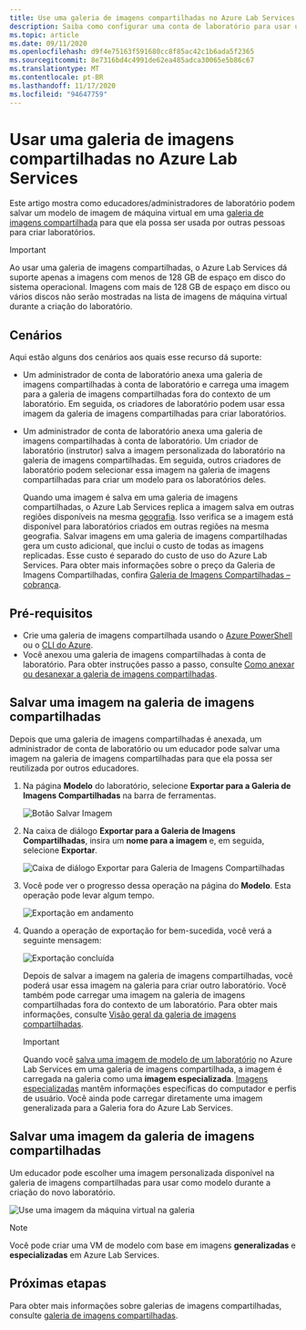 ```yaml
---
title: Use uma galeria de imagens compartilhadas no Azure Lab Services | Microsoft Docs
description: Saiba como configurar uma conta de laboratório para usar uma galeria de imagens compartilhadas para que um usuário possa compartilhar uma imagem com outra e outro usuário possa usar a imagem para criar uma VM modelo no laboratório.
ms.topic: article
ms.date: 09/11/2020
ms.openlocfilehash: d9f4e75163f591680cc8f85ac42c1b6ada5f2365
ms.sourcegitcommit: 8e7316bd4c4991de62ea485adca30065e5b86c67
ms.translationtype: MT
ms.contentlocale: pt-BR
ms.lasthandoff: 11/17/2020
ms.locfileid: "94647759"
---
```

# <a name="use-a-shared-image-gallery-in-azure-lab-services"></a>Usar uma galeria de imagens compartilhadas no Azure Lab Services
Este artigo mostra como educadores/administradores de laboratório podem salvar um modelo de imagem de máquina virtual em uma [galeria de imagens compartilhada](../virtual-machines/windows/shared-image-galleries.md) para que ela possa ser usada por outras pessoas para criar laboratórios. 

> [!IMPORTANT]
> Ao usar uma galeria de imagens compartilhadas, o Azure Lab Services dá suporte apenas a imagens com menos de 128 GB de espaço em disco do sistema operacional. Imagens com mais de 128 GB de espaço em disco ou vários discos não serão mostradas na lista de imagens de máquina virtual durante a criação do laboratório.

## <a name="scenarios"></a>Cenários
Aqui estão alguns dos cenários aos quais esse recurso dá suporte: 

- Um administrador de conta de laboratório anexa uma galeria de imagens compartilhadas à conta de laboratório e carrega uma imagem para a galeria de imagens compartilhadas fora do contexto de um laboratório. Em seguida, os criadores de laboratório podem usar essa imagem da galeria de imagens compartilhadas para criar laboratórios. 
- Um administrador de conta de laboratório anexa uma galeria de imagens compartilhadas à conta de laboratório. Um criador de laboratório (instrutor) salva a imagem personalizada do laboratório na galeria de imagens compartilhadas. Em seguida, outros criadores de laboratório podem selecionar essa imagem na galeria de imagens compartilhadas para criar um modelo para os laboratórios deles. 

    Quando uma imagem é salva em uma galeria de imagens compartilhadas, o Azure Lab Services replica a imagem salva em outras regiões disponíveis na mesma [geografia](https://azure.microsoft.com/global-infrastructure/geographies/). Isso verifica se a imagem está disponível para laboratórios criados em outras regiões na mesma geografia. Salvar imagens em uma galeria de imagens compartilhadas gera um custo adicional, que inclui o custo de todas as imagens replicadas. Esse custo é separado do custo de uso do Azure Lab Services. Para obter mais informações sobre o preço da Galeria de Imagens Compartilhadas, confira [Galeria de Imagens Compartilhadas – cobrança]( https://docs.microsoft.com/azure/virtual-machines/windows/shared-image-galleries#billing).
    
## <a name="prerequisites"></a>Pré-requisitos
- Crie uma galeria de imagens compartilhada usando o [Azure PowerShell](../virtual-machines/shared-images-powershell.md) ou o [CLI do Azure](../virtual-machines/shared-images-cli.md).
- Você anexou uma galeria de imagens compartilhadas à conta de laboratório. Para obter instruções passo a passo, consulte [Como anexar ou desanexar a galeria de imagens compartilhadas](how-to-attach-detach-shared-image-gallery.md).


## <a name="save-an-image-to-the-shared-image-gallery"></a>Salvar uma imagem na galeria de imagens compartilhadas
Depois que uma galeria de imagens compartilhadas é anexada, um administrador de conta de laboratório ou um educador pode salvar uma imagem na galeria de imagens compartilhadas para que ela possa ser reutilizada por outros educadores. 

1. Na página **Modelo** do laboratório, selecione **Exportar para a Galeria de Imagens Compartilhadas** na barra de ferramentas.

    ![Botão Salvar Imagem](./media/how-to-use-shared-image-gallery/export-to-shared-image-gallery-button.png)
2. Na caixa de diálogo **Exportar para a Galeria de Imagens Compartilhadas**, insira um **nome para a imagem** e, em seguida, selecione **Exportar**. 

    ![Caixa de diálogo Exportar para Galeria de Imagens Compartilhadas](./media/how-to-use-shared-image-gallery/export-to-shared-image-gallery-dialog.png)
3. Você pode ver o progresso dessa operação na página do **Modelo**. Esta operação pode levar algum tempo. 

    ![Exportação em andamento](./media/how-to-use-shared-image-gallery/exporting-image-in-progress.png)
4. Quando a operação de exportação for bem-sucedida, você verá a seguinte mensagem:

    ![Exportação concluída](./media/how-to-use-shared-image-gallery/exporting-image-completed.png)

    Depois de salvar a imagem na galeria de imagens compartilhadas, você poderá usar essa imagem na galeria para criar outro laboratório. Você também pode carregar uma imagem na galeria de imagens compartilhadas fora do contexto de um laboratório. Para obter mais informações, consulte [Visão geral da galeria de imagens compartilhadas](../virtual-machines/shared-images-powershell.md). 

    > [!IMPORTANT]
    > Quando você [salva uma imagem de modelo de um laboratório](how-to-use-shared-image-gallery.md#save-an-image-to-the-shared-image-gallery) no Azure Lab Services em uma galeria de imagens compartilhada, a imagem é carregada na galeria como uma **imagem especializada**. [Imagens especializadas](../virtual-machines/windows/shared-image-galleries.md#generalized-and-specialized-images) mantêm informações específicas do computador e perfis de usuário. Você ainda pode carregar diretamente uma imagem generalizada para a Galeria fora do Azure Lab Services.    

## <a name="use-an-image-from-the-shared-image-gallery"></a>Salvar uma imagem da galeria de imagens compartilhadas
Um educador pode escolher uma imagem personalizada disponível na galeria de imagens compartilhadas para usar como modelo durante a criação do novo laboratório.

![Use uma imagem da máquina virtual na galeria](./media/how-to-use-shared-image-gallery/use-shared-image.png)

> [!NOTE]
> Você pode criar uma VM de modelo com base em imagens **generalizadas** e **especializadas** em Azure Lab Services. 


## <a name="next-steps"></a>Próximas etapas
Para obter mais informações sobre galerias de imagens compartilhadas, consulte [galeria de imagens compartilhadas](../virtual-machines/windows/shared-image-galleries.md).
